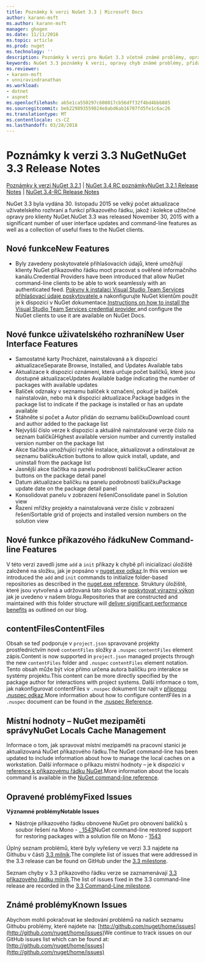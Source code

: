 ```yaml
---
title: Poznámky k verzi NuGet 3.3 | Microsoft Docs
author: karann-msft
ms.author: karann-msft
manager: ghogen
ms.date: 11/11/2016
ms.topic: article
ms.prod: nuget
ms.technology: ''
description: Poznámky k verzi pro NuGet 3.3 včetně známé problémy, opravy chyb, přidaných funkcí a chcete.
keywords: NuGet 3.3 poznámky k verzi, opravy chyb známé problémy, přidat funkce, chcete
ms.reviewer:
- karann-msft
- unniravindranathan
ms.workload:
- dotnet
- aspnet
ms.openlocfilehash: ab5e1ca550297c608017cb56dff32f4bd4bbb885
ms.sourcegitcommit: beb229893559824e8abd6ab16707fd5fe1c6ac26
ms.translationtype: MT
ms.contentlocale: cs-CZ
ms.lasthandoff: 03/28/2018
---
```

# <a name="nuget-33-release-notes"></a><span data-ttu-id="290a5-104">Poznámky k verzi 3.3 NuGet</span><span class="sxs-lookup"><span data-stu-id="290a5-104">NuGet 3.3 Release Notes</span></span>

<span data-ttu-id="290a5-105">[Poznámky k verzi NuGet 3.2.1](../release-notes/nuget-3.2.1.md) | [NuGet 3.4 RC poznámky](../release-notes/nuget-3.4-RC.md)</span><span class="sxs-lookup"><span data-stu-id="290a5-105">[NuGet 3.2.1 Release Notes](../release-notes/nuget-3.2.1.md) | [NuGet 3.4-RC Release Notes](../release-notes/nuget-3.4-RC.md)</span></span>

<span data-ttu-id="290a5-106">NuGet 3.3 byla vydána 30. listopadu 2015 se velký počet aktualizace uživatelského rozhraní a funkcí příkazového řádku, jakož i kolekce užitečné opravy pro klienty NuGet.</span><span class="sxs-lookup"><span data-stu-id="290a5-106">NuGet 3.3 was released November 30, 2015 with a significant number of user interface updates and command-line features as well as a collection of useful fixes to the NuGet clients.</span></span>

## <a name="new-features"></a><span data-ttu-id="290a5-107">Nové funkce</span><span class="sxs-lookup"><span data-stu-id="290a5-107">New Features</span></span>

* <span data-ttu-id="290a5-108">Byly zavedeny poskytovatelé přihlašovacích údajů, které umožňují klienty NuGet příkazového řádku moct pracovat s ověřené informačního kanálu.</span><span class="sxs-lookup"><span data-stu-id="290a5-108">Credential Providers have been introduced that allow NuGet command-line clients to be able to work seamlessly with an authenticated feed.</span></span> <span data-ttu-id="290a5-109">[Pokyny k instalaci Visual Studio Team Services přihlašovací údaje poskytovatele ](../api/nuget-exe-credential-providers.md) a nakonfigurujte NuGet klientům použít je k dispozici v NuGet dokumentace.</span><span class="sxs-lookup"><span data-stu-id="290a5-109">[Instructions on how to install the Visual Studio Team Services credential provider ](../api/nuget-exe-credential-providers.md) and configure the NuGet clients to use it are available on NuGet Docs.</span></span>

## <a name="new-user-interface-features"></a><span data-ttu-id="290a5-110">Nové funkce uživatelského rozhraní</span><span class="sxs-lookup"><span data-stu-id="290a5-110">New User Interface Features</span></span>

* <span data-ttu-id="290a5-111">Samostatné karty Procházet, nainstalovaná a k dispozici aktualizace</span><span class="sxs-lookup"><span data-stu-id="290a5-111">Separate Browse, Installed, and Updates Available tabs</span></span>
* <span data-ttu-id="290a5-112">Aktualizace k dispozici oznámení, která určuje počet balíčků, které jsou dostupné aktualizace</span><span class="sxs-lookup"><span data-stu-id="290a5-112">Updates Available badge indicating the number of packages with available updates</span></span>
* <span data-ttu-id="290a5-113">Balíček odznaky v seznamu balíček k označení, pokud je balíček nainstalován, nebo má k dispozici aktualizace.</span><span class="sxs-lookup"><span data-stu-id="290a5-113">Package badges in the package list to indicate if the package is installed or has an update available</span></span>
* <span data-ttu-id="290a5-114">Stáhněte si počet a Autor přidán do seznamu balíčku</span><span class="sxs-lookup"><span data-stu-id="290a5-114">Download count and author added to the package list</span></span>
* <span data-ttu-id="290a5-115">Nejvyšší číslo verze k dispozici a aktuálně nainstalované verze číslo na seznam balíčků</span><span class="sxs-lookup"><span data-stu-id="290a5-115">Highest available version number and currently installed version number on the package list</span></span>
* <span data-ttu-id="290a5-116">Akce tlačítka umožňující rychlé instalace, aktualizovat a odinstalovat ze seznamu balíčku</span><span class="sxs-lookup"><span data-stu-id="290a5-116">Action buttons to allow quick install, update, and uninstall from the package list</span></span>
* <span data-ttu-id="290a5-117">Jasnější akce tlačítka na panelu podrobností balíčku</span><span class="sxs-lookup"><span data-stu-id="290a5-117">Clearer action buttons on the package detail panel</span></span>
* <span data-ttu-id="290a5-118">Datum aktualizace balíčku na panelu podrobností balíčku</span><span class="sxs-lookup"><span data-stu-id="290a5-118">Package update date on the package detail panel</span></span>
* <span data-ttu-id="290a5-119">Konsolidovat panelu v zobrazení řešení</span><span class="sxs-lookup"><span data-stu-id="290a5-119">Consolidate panel in Solution view</span></span>
* <span data-ttu-id="290a5-120">Řazení mřížky projekty a nainstalovaná verze číslic v zobrazení řešení</span><span class="sxs-lookup"><span data-stu-id="290a5-120">Sortable grid of projects and installed version numbers on the solution view</span></span>

## <a name="new-command-line-features"></a><span data-ttu-id="290a5-121">Nové funkce příkazového řádku</span><span class="sxs-lookup"><span data-stu-id="290a5-121">New Command-line Features</span></span>

<span data-ttu-id="290a5-122">V této verzi zavedli jsme `add` a `init` příkazy k chybě při inicializaci úložiště založené na složku, jak je popsáno v [nuget.exe odkaz](../tools/nuget-exe-cli-reference.md).</span><span class="sxs-lookup"><span data-stu-id="290a5-122">In this version we introduced the `add` and `init` commands to initialize folder-based repositories as described in the [nuget.exe reference](../tools/nuget-exe-cli-reference.md).</span></span> <span data-ttu-id="290a5-123">Struktury úložiště, které jsou vytvořená a udržovaná tato složka se [poskytovat výrazný výkon](http://blog.nuget.org/20150922/Accelerate-Package-Source.html) jak je uvedeno v našem blogu.</span><span class="sxs-lookup"><span data-stu-id="290a5-123">Repositories that are constructed and maintained with this folder structure will [deliver significant performance benefits](http://blog.nuget.org/20150922/Accelerate-Package-Source.html) as outlined on our blog.</span></span>

## <a name="contentfiles"></a><span data-ttu-id="290a5-124">contentFiles</span><span class="sxs-lookup"><span data-stu-id="290a5-124">ContentFiles</span></span>

<span data-ttu-id="290a5-125">Obsah se teď podporuje v `project.json` spravované projekty prostřednictvím nové `contentFiles` složky a `.nuspec` `contentFiles` element zápis.</span><span class="sxs-lookup"><span data-stu-id="290a5-125">Content is now supported in `project.json` managed projects through the new `contentFiles` folder and `.nuspec` `contentFiles` element notation.</span></span>  <span data-ttu-id="290a5-126">Tento obsah může být více přímo určena autora balíčku pro interakce se systémy projektu.</span><span class="sxs-lookup"><span data-stu-id="290a5-126">This content can be more directly specified by the package author for interactions with project systems.</span></span>  <span data-ttu-id="290a5-127">Další informace o tom, jak nakonfigurovat contentFiles v `.nuspec` dokument lze najít v [příponou .nuspec odkaz](../reference/nuspec.md).</span><span class="sxs-lookup"><span data-stu-id="290a5-127">More information about how to configure contentFiles in a `.nuspec` document can be found in the [.nuspec Reference](../reference/nuspec.md).</span></span>

## <a name="nuget-locals-cache-management"></a><span data-ttu-id="290a5-128">Místní hodnoty – NuGet mezipaměti správy</span><span class="sxs-lookup"><span data-stu-id="290a5-128">NuGet Locals Cache Management</span></span>

<span data-ttu-id="290a5-129">Informace o tom, jak spravovat místní mezipaměti na pracovní stanici je aktualizovaná NuGet příkazového řádku.</span><span class="sxs-lookup"><span data-stu-id="290a5-129">The NuGet command-line has been updated to include information about how to manage the local caches on a workstation.</span></span>  <span data-ttu-id="290a5-130">Další informace o příkazu místní hodnoty – je k dispozici v [reference k příkazovému řádku NuGet](../tools/cli-ref-locals.md).</span><span class="sxs-lookup"><span data-stu-id="290a5-130">More information about the locals command is available in the [NuGet command-line reference](../tools/cli-ref-locals.md).</span></span>

## <a name="fixed-issues"></a><span data-ttu-id="290a5-131">Opravené problémy</span><span class="sxs-lookup"><span data-stu-id="290a5-131">Fixed Issues</span></span>

<span data-ttu-id="290a5-132">**Významné problémy**</span><span class="sxs-lookup"><span data-stu-id="290a5-132">**Notable Issues**</span></span>

* <span data-ttu-id="290a5-133">Nástroje příkazového řádku obnovené NuGet pro obnovení balíčků s soubor řešení na Mono - [. 1543](https://github.com/NuGet/Home/issues/1543)</span><span class="sxs-lookup"><span data-stu-id="290a5-133">NuGet command-line restored support for restoring packages with a solution file on Mono - [1543](https://github.com/NuGet/Home/issues/1543)</span></span>

<span data-ttu-id="290a5-134">Úplný seznam problémů, které byly vyřešeny ve verzi 3.3 najdete na Githubu v části [3.3 milník](https://github.com/NuGet/Home/issues?q=is%3Aissue+milestone%3A3.3.0+is%3Aclosed).</span><span class="sxs-lookup"><span data-stu-id="290a5-134">The complete list of issues that were addressed in the 3.3 release can be found on GitHub under the [3.3 milestone](https://github.com/NuGet/Home/issues?q=is%3Aissue+milestone%3A3.3.0+is%3Aclosed).</span></span>

<span data-ttu-id="290a5-135">Seznam chyby v 3.3 příkazového řádku verze se zaznamenávají [3.3 příkazového řádku milník](https://github.com/NuGet/Home/issues?q=is%3Aissue+is%3Aclosed+milestone%3A3.3.0-commandline).</span><span class="sxs-lookup"><span data-stu-id="290a5-135">The list of issues fixed in the 3.3 command-line release are recorded in the [3.3 Command-Line milestone](https://github.com/NuGet/Home/issues?q=is%3Aissue+is%3Aclosed+milestone%3A3.3.0-commandline).</span></span>

## <a name="known-issues"></a><span data-ttu-id="290a5-136">Známé problémy</span><span class="sxs-lookup"><span data-stu-id="290a5-136">Known Issues</span></span>

<span data-ttu-id="290a5-137">Abychom mohli pokračovat ke sledování problémů na našich seznamu Githubu problémy, které najdete na: [http://github.com/nuget/home/issues](http://github.com/nuget/home/issues)</span><span class="sxs-lookup"><span data-stu-id="290a5-137">We continue to track issues on our GitHub issues list which can be found at: [http://github.com/nuget/home/issues](http://github.com/nuget/home/issues)</span></span>